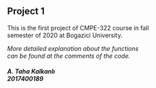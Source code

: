 <h2>Project 1</h2>
<p>This is the first project of CMPE-322 course in fall <br>semester of 2020 at Bogazici University.</p>
<p><i>More detailed explanation about the functions <br>can be found at the comments of the code. </i><p>

<h5> A. Taha Kalkanlı <br> 2017400189 </h5>
